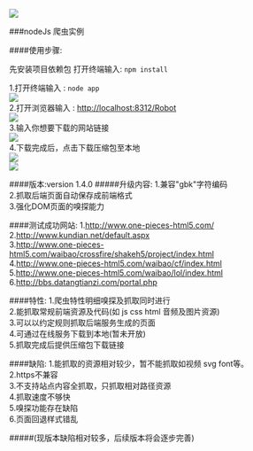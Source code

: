 ![](http://cdnweb.b5m.com/web/cmsphp/article/201506/5baab4b432ec7c1f2b6cdfc32b1563a1.jpg)

###nodeJs 爬虫实例

####使用步骤:

先安装项目依赖包 打开终端输入: `npm install`

1.打开终端输入 : `node app` <br/>
![](http://www.one-pieces-html5.com/source/node/robot/version1.4.0/server.jpg)<br/>
2.打开浏览器输入 : [http://localhost:8312/Robot](http://localhost:8312/Robot)<br/>
![](http://www.one-pieces-html5.com/source/node/robot/version1.4.0/index.jpg)<br/>
3.输入你想要下载的网站链接<br/>
![](http://www.one-pieces-html5.com/source/node/robot/version1.4.0/loading.jpg)<br/>
4.下载完成后，点击下载压缩包至本地<br/>
![](http://www.one-pieces-html5.com/source/node/robot/version1.4.0/download.jpg)<br/>
![](http://www.one-pieces-html5.com/source/node/robot/version1.4.0/end.jpg)<br/>

####版本:version 1.4.0
#####升级内容:
1.兼容"gbk"字符编码<br/>
2.抓取后端页面自动保存成前端格式<br/>
3.强化DOM页面的嗅探能力

####测试成功网站:
1.http://www.one-pieces-html5.com/<br/>
2.http://www.kundian.net/default.aspx<br/>
3.http://www.one-pieces-html5.com/waibao/crossfire/shakeh5/project/index.html<br/>
4.http://www.one-pieces-html5.com/waibao/cf/index.html<br/>
5.http://www.one-pieces-html5.com/waibao/lol/index.html<br/>
6.http://bbs.datangtianzi.com/portal.php<br/>

####特性:
1.爬虫特性明细嗅探及抓取同时进行<br/>
2.能抓取常规前端资源及代码(如 js css html 音频及图片资源)<br/>
3.可以以约定规则抓取后端服务生成的页面<br/>
4.可通过在线服务下载到本地(暂未开放)<br/>
5.抓取完成后提供压缩包下载链接<br/>

####缺陷:
1.能抓取的资源相对较少，暂不能抓取如视频 svg font等。<br/>
2.https不兼容<br/>
3.不支持站点内容全抓取，只抓取相对路径资源<br/>
4.抓取速度不够快<br/>
5.嗅探功能存在缺陷<br/>
6.页面回退样式错乱<br/>

#####(现版本缺陷相对较多，后续版本将会逐步完善)
